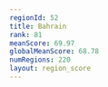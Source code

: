 ```yaml
---
regionId: 52
title: Bahrain
rank: 81
meanScore: 69.97
globalMeanScore: 68.78
numRegions: 220
layout: region_score
---
```

